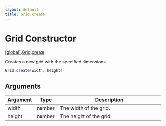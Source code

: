 ```yaml
---
layout: default
title: Grid.create
---
```


# Grid Constructor

[\[global\]]({{site.baseurl}}/docs/).[Grid]({{site.baseurl}}/docs/Grid/).[create]({{site.baseurl}}/docs/Grid/create/)

Creates a new grid with the specified dimensions.

```cs
Grid.create(width, height)
```

## Arguments

<table>
  <col width="15%">
  <col width="15%">
  <thead>
    <tr>
      <th>Argument</th>
      <th>Type</th>
      <th>Description</th>
    </tr>
  </thead>
  <tbody>
    <tr>
      <td>width</td>
      <td>number</td>
      <td>The width of the grid.</td>
    </tr>
    <tr>
      <td>height</td>
      <td>number</td>
      <td>The height of the grid</td>
    </tr>
  </tbody>
</table>
